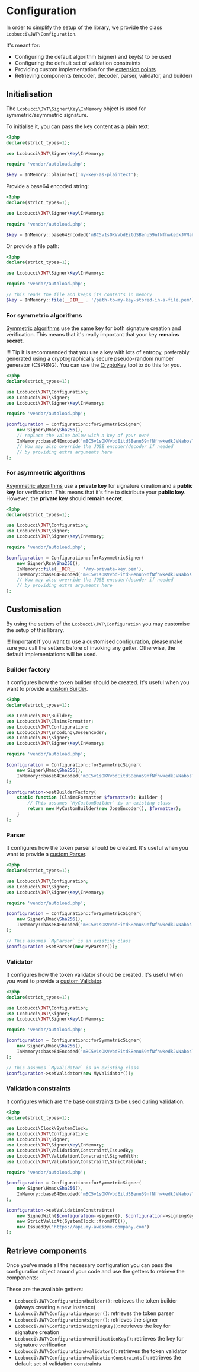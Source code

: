 # Configuration

In order to simplify the setup of the library, we provide the class `Lcobucci\JWT\Configuration`.

It's meant for:

* Configuring the default algorithm (signer) and key(s) to be used
* Configuring the default set of validation constraints
* Providing custom implementation for the [extension points](extending-the-library.md)
* Retrieving components (encoder, decoder, parser, validator, and builder)

## Initialisation

The `Lcobucci\JWT\Signer\Key\InMemory` object is used for symmetric/asymmetric signature.

To initialise it, you can pass the key content as a plain text:

```php
<?php
declare(strict_types=1);

use Lcobucci\JWT\Signer\Key\InMemory;

require 'vendor/autoload.php';

$key = InMemory::plainText('my-key-as-plaintext');
```

Provide a base64 encoded string:

```php
<?php
declare(strict_types=1);

use Lcobucci\JWT\Signer\Key\InMemory;

require 'vendor/autoload.php';

$key = InMemory::base64Encoded('mBC5v1sOKVvbdEitdSBenu59nfNfhwkedkJVNabosTw=');
```

Or provide a file path:

```php
<?php
declare(strict_types=1);

use Lcobucci\JWT\Signer\Key\InMemory;

require 'vendor/autoload.php';

// this reads the file and keeps its contents in memory
$key = InMemory::file(__DIR__ . '/path-to-my-key-stored-in-a-file.pem');
```

### For symmetric algorithms

[Symmetric algorithms](supported-algorithms.md#symmetric-algorithms) use the same key for both signature creation and verification.
This means that it's really important that your key **remains secret**.

!!! Tip
    It is recommended that you use a key with lots of entropy, preferably generated using a cryptographically secure pseudo-random number generator (CSPRNG).
    You can use the [CryptoKey](https://github.com/AndrewCarterUK/CryptoKey) tool to do this for you.

```php
<?php
declare(strict_types=1);

use Lcobucci\JWT\Configuration;
use Lcobucci\JWT\Signer;
use Lcobucci\JWT\Signer\Key\InMemory;

require 'vendor/autoload.php';

$configuration = Configuration::forSymmetricSigner(
    new Signer\Hmac\Sha256(),
    // replace the value below with a key of your own!
    InMemory::base64Encoded('mBC5v1sOKVvbdEitdSBenu59nfNfhwkedkJVNabosTw=')
    // You may also override the JOSE encoder/decoder if needed
    // by providing extra arguments here
);
```

### For asymmetric algorithms

[Asymmetric algorithms](supported-algorithms.md#asymmetric-algorithms) use a **private key** for signature creation and a **public key** for verification.
This means that it's fine to distribute your **public key**. However, the **private key** should **remain secret**.

```php
<?php
declare(strict_types=1);

use Lcobucci\JWT\Configuration;
use Lcobucci\JWT\Signer;
use Lcobucci\JWT\Signer\Key\InMemory;

require 'vendor/autoload.php';

$configuration = Configuration::forAsymmetricSigner(
    new Signer\Rsa\Sha256(),
    InMemory::file(__DIR__ . '/my-private-key.pem'),
    InMemory::base64Encoded('mBC5v1sOKVvbdEitdSBenu59nfNfhwkedkJVNabosTw=')
    // You may also override the JOSE encoder/decoder if needed
    // by providing extra arguments here
);
```

## Customisation

By using the setters of the `Lcobucci\JWT\Configuration` you may customise the setup of this library.

!!! Important
    If you want to use a customised configuration, please make sure you call the setters before of invoking any getter.
    Otherwise, the default implementations will be used.

### Builder factory

It configures how the token builder should be created.
It's useful when you want to provide a [custom Builder](extending-the-library.md#builder).

```php
<?php
declare(strict_types=1);

use Lcobucci\JWT\Builder;
use Lcobucci\JWT\ClaimsFormatter;
use Lcobucci\JWT\Configuration;
use Lcobucci\JWT\Encoding\JoseEncoder;
use Lcobucci\JWT\Signer;
use Lcobucci\JWT\Signer\Key\InMemory;

require 'vendor/autoload.php';

$configuration = Configuration::forSymmetricSigner(
    new Signer\Hmac\Sha256(),
    InMemory::base64Encoded('mBC5v1sOKVvbdEitdSBenu59nfNfhwkedkJVNabosTw=')
);

$configuration->setBuilderFactory(
    static function (ClaimsFormatter $formatter): Builder {
        // This assumes `MyCustomBuilder` is an existing class 
        return new MyCustomBuilder(new JoseEncoder(), $formatter);
    }
);
```

### Parser

It configures how the token parser should be created.
It's useful when you want to provide a [custom Parser](extending-the-library.md#parser).

```php
<?php
declare(strict_types=1);

use Lcobucci\JWT\Configuration;
use Lcobucci\JWT\Signer;
use Lcobucci\JWT\Signer\Key\InMemory;

require 'vendor/autoload.php';

$configuration = Configuration::forSymmetricSigner(
    new Signer\Hmac\Sha256(),
    InMemory::base64Encoded('mBC5v1sOKVvbdEitdSBenu59nfNfhwkedkJVNabosTw=')
);

// This assumes `MyParser` is an existing class 
$configuration->setParser(new MyParser());
```

### Validator

It configures how the token validator should be created.
It's useful when you want to provide a [custom Validator](extending-the-library.md#validator).

```php
<?php
declare(strict_types=1);

use Lcobucci\JWT\Configuration;
use Lcobucci\JWT\Signer;
use Lcobucci\JWT\Signer\Key\InMemory;

require 'vendor/autoload.php';

$configuration = Configuration::forSymmetricSigner(
    new Signer\Hmac\Sha256(),
    InMemory::base64Encoded('mBC5v1sOKVvbdEitdSBenu59nfNfhwkedkJVNabosTw=')
);

// This assumes `MyValidator` is an existing class
$configuration->setValidator(new MyValidator());
```

### Validation constraints

It configures which are the base constraints to be used during validation.

```php
<?php
declare(strict_types=1);

use Lcobucci\Clock\SystemClock;
use Lcobucci\JWT\Configuration;
use Lcobucci\JWT\Signer;
use Lcobucci\JWT\Signer\Key\InMemory;
use Lcobucci\JWT\Validation\Constraint\IssuedBy;
use Lcobucci\JWT\Validation\Constraint\SignedWith;
use Lcobucci\JWT\Validation\Constraint\StrictValidAt;

require 'vendor/autoload.php';

$configuration = Configuration::forSymmetricSigner(
    new Signer\Hmac\Sha256(),
    InMemory::base64Encoded('mBC5v1sOKVvbdEitdSBenu59nfNfhwkedkJVNabosTw=')
);

$configuration->setValidationConstraints(
    new SignedWith($configuration->signer(), $configuration->signingKey()),
    new StrictValidAt(SystemClock::fromUTC()),
    new IssuedBy('https://api.my-awesome-company.com')
);
```

## Retrieve components

Once you've made all the necessary configuration you can pass the configuration object around your code and use the getters to retrieve the components:

These are the available getters:

* `Lcobucci\JWT\Configuration#builder()`: retrieves the token builder (always creating a new instance)
* `Lcobucci\JWT\Configuration#parser()`: retrieves the token parser
* `Lcobucci\JWT\Configuration#signer()`: retrieves the signer
* `Lcobucci\JWT\Configuration#signingKey()`: retrieves the key for signature creation
* `Lcobucci\JWT\Configuration#verificationKey()`: retrieves the key for signature verification
* `Lcobucci\JWT\Configuration#validator()`: retrieves the token validator
* `Lcobucci\JWT\Configuration#validationConstraints()`: retrieves the default set of validation constraints
